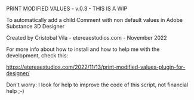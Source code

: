 PRINT MODIFIED VALUES - v.0.3 - THIS IS A WIP

To automatically add a child Comment with non default values in Adobe Substance 3D Designer

Created by Cristobal Vila - etereaestudios.com - November 2022

For more info about how to install and how to help me with the development, check this:

https://etereaestudios.com/2022/11/13/print-modified-values-plugin-for-designer/

Don't worry: I look for help to improve the code of this script, not financial help ;-)
